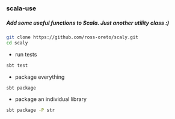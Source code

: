 ### scala-use
##### Add some useful functions to Scala. Just another utility class :)

```bash
git clone https://github.com/ross-oreto/scaly.git
cd scaly
```

- run tests
```bash
sbt test
```

- package everything
```bash
sbt package
```

- package an individual library
```bash
sbt package -P str
```
